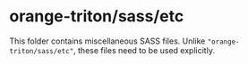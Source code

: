 # orange-triton/sass/etc

This folder contains miscellaneous SASS files. Unlike `"orange-triton/sass/etc"`, these files
need to be used explicitly.
